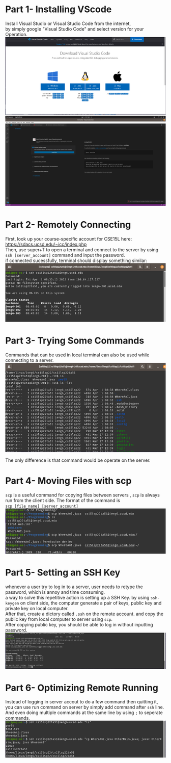 # Part 1- Installing VScode

Install Visual Studio or Visual Studio Code from the internet,
<br> by simply google "Visual Studio Code" and select version for your Operation.
![pic1](lab2/installVS.png)
![pic1](lab2/insideVsCode.png)

# Part 2- Remotely Connecting
First, look up your course-specific account for CSE15L here:<br>
https://sdacs.ucsd.edu/~icc/index.php<br>
Then, use super+T to open a terminal and connect to the server by using `ssh [server_account]` command and input the password.<br>
if connected sucessfully, terminal should display something similar:
![ssh](lab2/ssh.png)  

# Part 3- Trying Some Commands
Commands that can be used in local terminal can also be used while connecting to a server.
![command](lab2/command.png)

The only difference is that command would be operate on the server.

# Part 4- Moving Files with scp
`scp` is a useful command for copying files between servers , `scp` is always run from the client side. The format of the command is <br>
`scp [file_name] [server_account]`
![scp](lab2/scp.png)

# Part 5- Setting an SSH Key
whenever a user try to log in to a server, user needs to retype the password, which is annoy and time consuming.<br>
a way to solve this repetitive action is setting up a SSH Key.
by using `ssh-keygen` on client side, the computer generate a pair of keys, public key and private key on local computer.
<br> After that, create a dictory called `.ssh` on the remote account.
and copy the public key from local computer to server using `scp`.
<br>After copying public key, you should be able to log in without inputting password.
![sshkey1](lab2/sshkery1.png)

# Part 6- Optimizing Remote Running
Instead of logging in server accout to do a few command then quitting it, you can use run command on server by simply add command after `ssh` line.
And even doing multiple commands at the same line by using `;` to seperate commands.
![ple](lab2/ple.png)
